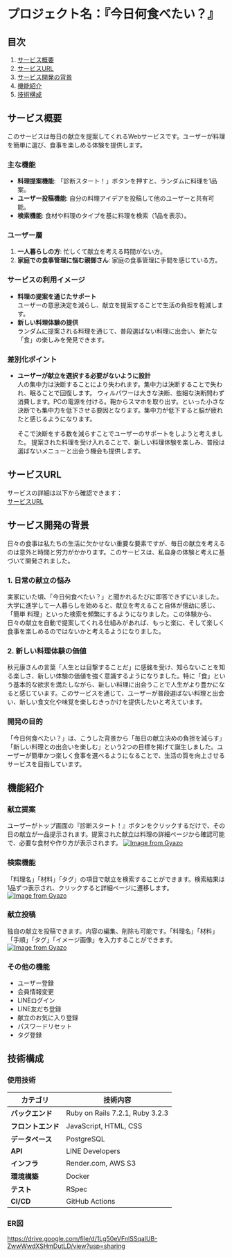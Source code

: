 # プロジェクト名：『今日何食べたい？』

## 目次
1. [サービス概要](#サービス概要)
2. [サービスURL](#サービスURL)
3. [サービス開発の背景](#サービス開発の背景)
4. [機能紹介](#機能紹介)
5. [技術構成](#技術構成)

## サービス概要
このサービスは毎日の献立を提案してくれるWebサービスです。ユーザーが料理を簡単に選び、食事を楽しめる体験を提供します。

### 主な機能
- **料理提案機能**: 「診断スタート！」ボタンを押すと、ランダムに料理を1品案。
- **ユーザー投稿機能**: 自分の料理アイデアを投稿して他のユーザーと共有可能。
- **検索機能**: 食材や料理のタイプを基に料理を検索（1品を表示）。

### ユーザー層
1. **一人暮らしの方**: 忙しくて献立を考える時間がない方。
2. **家庭での食事管理に悩む親御さん**: 家庭の食事管理に手間を感じている方。

### サービスの利用イメージ
- **料理の提案を通じたサポート**  
  ユーザーの意思決定を減らし、献立を提案することで生活の負担を軽減します。  
- **新しい料理体験の提供**  
  ランダムに提案される料理を通じて、普段選ばない料理に出会い、新たな「食」の楽しみを発見できます。

### 差別化ポイント
- **ユーザーが献立を選択する必要がないように設計**  
  人の集中力は決断することにより失われます。集中力は決断することで失われ、眠ることで回復します。
  ウィルパワーは大きな決断、些細な決断問わず消費します。PCの電源を付ける。鞄からスマホを取り出す。といった小さな決断でも集中力を低下させる要因となります。集中力が低下すると脳が疲れたと感じるようになります。

  そこで決断をする数を減らすことでユーザーのサポートをしようと考えました。
  提案された料理を受け入れることで、新しい料理体験を楽しみ、普段は選ばないメニューと出会う機会も提供します。

## サービスURL
サービスの詳細は以下から確認できます：  
[サービスURL](https://today-menu.onrender.com)

## サービス開発の背景
日々の食事は私たちの生活に欠かせない重要な要素ですが、毎日の献立を考えるのは意外と時間と労力がかかります。このサービスは、私自身の体験と考えに基づいて開発されました。

### 1. 日常の献立の悩み
実家にいた頃、「今日何食べたい？」と聞かれるたびに即答できずにいました。大学に進学して一人暮らしを始めると、献立を考えること自体が億劫に感じ、「簡単 料理」といった検索を頻繁にするようになりました。この体験から、日々の献立を自動で提案してくれる仕組みがあれば、もっと楽に、そして楽しく食事を楽しめるのではないかと考えるようになりました。

### 2. 新しい料理体験の価値
秋元康さんの言葉「人生とは目撃することだ」に感銘を受け、知らないことを知る楽しさ、新しい体験の価値を強く意識するようになりました。特に「食」という基本的な欲求を満たしながら、新しい料理に出会うことで人生がより豊かになると感じています。このサービスを通じて、ユーザーが普段選ばない料理と出会い、新しい食文化や味覚を楽しむきっかけを提供したいと考えています。

### 開発の目的
「今日何食べたい？」は、こうした背景から「毎日の献立決めの負担を減らす」「新しい料理との出会いを楽しむ」という2つの目標を掲げて誕生しました。ユーザーが簡単かつ楽しく食事を選べるようになることで、生活の質を向上させるサービスを目指しています。

## 機能紹介

### 献立提案
ユーザーがトップ画面の『診断スタート！』ボタンをクリックするだけで、その日の献立が一品提示されます。提案された献立は料理の詳細ページから確認可能で、必要な食材や作り方が表示されます。
[![Image from Gyazo](https://i.gyazo.com/0a4854e7822be6a4146934b4099aa70f.gif)](https://gyazo.com/0a4854e7822be6a4146934b4099aa70f)

### 検索機能
「料理名」「材料」「タグ」の項目で献立を検索することができます。検索結果は1品ずつ表示され、クリックすると詳細ページに遷移します。
[![Image from Gyazo](https://i.gyazo.com/344cec1a804cf9b1782a80301bddf71c.gif)](https://gyazo.com/344cec1a804cf9b1782a80301bddf71c)

### 献立投稿
独自の献立を投稿できます。内容の編集、削除も可能です。「料理名」「材料」「手順」「タグ」「イメージ画像」を入力することができます。
[![Image from Gyazo](https://i.gyazo.com/90f285ce81d82e9770909f3fa5f047c2.gif)](https://gyazo.com/90f285ce81d82e9770909f3fa5f047c2)

### その他の機能
- ユーザー登録
- 会員情報変更
- LINEログイン
- LINE友だち登録
- 献立のお気に入り登録
- パスワードリセット
- タグ登録

## 技術構成

### 使用技術
| カテゴリ          | 技術内容                           |
|-------------------|------------------------------------|
| **バックエンド**   | Ruby on Rails 7.2.1, Ruby 3.2.3       |
| **フロントエンド** | JavaScript, HTML, CSS             |
| **データベース**   | PostgreSQL                        |
| **API**           | LINE Developers         |
| **インフラ**       | Render.com, AWS S3                  |
| **環境構築**       | Docker                   |
| **テスト**        | RSpec                 |
| **CI/CD**         | GitHub Actions                   |

### ER図
https://drive.google.com/file/d/1Lg50eVFnlSSqaIUB-ZwwWwdXSHmDutLD/view?usp=sharing
